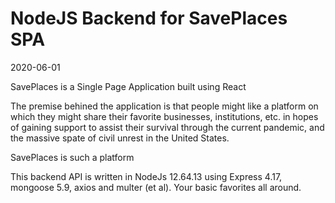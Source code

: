 # NodeJS Backend for SavePlaces SPA

2020-06-01

SavePlaces is a Single Page Application built using React

The premise behined the application is that people might like a platform on which they might share their favorite businesses, institutions, etc. in hopes of gaining support to assist their survival through the current pandemic, and the massive spate of civil unrest in the United States. 

SavePlaces is such a platform

This backend API is written in NodeJs 12.64.13 using Express 4.17, mongoose 5.9, axios and multer (et al). Your basic favorites all around. 
